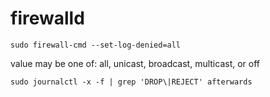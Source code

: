 # firewalld


```shell
sudo firewall-cmd --set-log-denied=all
```

value may be one of: all, unicast, broadcast, multicast, or off


```shell
sudo journalctl -x -f | grep 'DROP\|REJECT' afterwards
```
